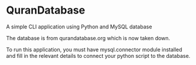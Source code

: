 # QuranDatabase
A simple CLI application using Python and MySQL database

The database is from qurandatabase.org which is now taken down.

To run this application, you must have mysql.connector module installed and fill in the relevant details to connect your python script to the database.
